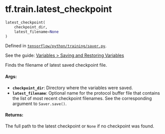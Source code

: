 <div itemscope itemtype="http://developers.google.com/ReferenceObject">
<meta itemprop="name" content="tf.train.latest_checkpoint" />
</div>

# tf.train.latest_checkpoint

``` python
latest_checkpoint(
    checkpoint_dir,
    latest_filename=None
)
```



Defined in [`tensorflow/python/training/saver.py`](https://www.tensorflow.org/code/tensorflow/python/training/saver.py).

See the guide: [Variables > Saving and Restoring Variables](../../../../api_guides/python/state_ops.md#Saving_and_Restoring_Variables)

Finds the filename of latest saved checkpoint file.

#### Args:

* <b>`checkpoint_dir`</b>: Directory where the variables were saved.
* <b>`latest_filename`</b>: Optional name for the protocol buffer file that
    contains the list of most recent checkpoint filenames.
    See the corresponding argument to `Saver.save()`.


#### Returns:

The full path to the latest checkpoint or `None` if no checkpoint was found.